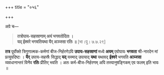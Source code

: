 +++
title = "०५६"

+++

अग्रे च—


> **तत्रोपाय-सहस्राणाम् अयं भगवतोदितः ।**  
> **यद् ईश्वरे भगवतियथा यैर् अञ्जसा रतिः ॥** [भा।पु। ७.७.२९]

**तत्र** पूर्वोक्ते त्रिगुणात्मक-कर्मणां बीज-निर्हरणेऽपि **उपाय-सहस्राणां** मध्ये **अयम्** एवोपायः **भगवता** श्री-नारदेन मां प्रत्युपदिष्टः । **यैर्** उपाय-सहस्रैः सिद्धाद् **यद्** यस्माद् उपायाद् **यथा** यथावद् **ईश्वरे** भगवति **अञ्जसा** व्यवधानान्तरं विनैव **रतिः** प्रीतिर् भवति । अतः कर्म-बीज-निर्हरणम् अपि तस्यानुषङ्गिकम् एव फलम् इति भावः ॥ 
